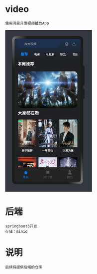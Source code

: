 # video
    使用鸿蒙开发视频播放App

![img.png](static/img/img.png)
# 后端
    springboot3开发
    存储：minio

# 说明
    后续将提供后端的仓库

